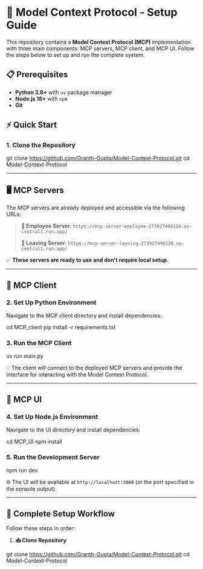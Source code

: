 # 🚀 Model Context Protocol - Setup Guide

This repository contains a **Model Context Protocol (MCP)** implementation with three main components: MCP servers, MCP client, and MCP UI. Follow the steps below to set up and run the complete system.

## 📋 Prerequisites

- **Python 3.8+** with `uv` package manager
- **Node.js 16+** with `npm`
- **Git**

## ⚡ Quick Start

### 1. Clone the Repository

git clone https://github.com/Granth-Gupta/Model-Context-Protocol.git
cd Model-Context-Protocol


---

## 🖥️ MCP Servers

The MCP servers are already deployed and accessible via the following URLs:

> **📡 Employee Server**: `https://mcp-server-employee-273927490120.us-central1.run.app/`
> 
> **📡 Leaving Server**: `https://mcp-server-leaving-273927490120.us-central1.run.app/`

✅ **These servers are ready to use and don't require local setup.**

---

## 🐍 MCP Client

### 2. Set Up Python Environment

Navigate to the MCP client directory and install dependencies:

cd MCP_client
pip install -r requirements.txt


### 3. Run the MCP Client

uv run main.py


💡 The client will connect to the deployed MCP servers and provide the interface for interacting with the Model Context Protocol.

---

## 🎨 MCP UI

### 4. Set Up Node.js Environment

Navigate to the UI directory and install dependencies:

cd MCP_UI
npm install


### 5. Run the Development Server

npm run dev


🌐 The UI will be available at `http://localhost:3000` (or the port specified in the console output).

---

## 📝 Complete Setup Workflow

Follow these steps in order:

1. **📥 Clone Repository**

git clone https://github.com/Granth-Gupta/Model-Context-Protocol.git
cd Model-Context-Protocol

